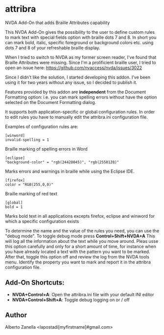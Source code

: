 # attribra
NVDA Add-On that adds Braille Attributes capability

This NVDA Add-On gives the possibility to the user to define custom rules to mark text with special fields option with braille dots 7 and 8.
In short you can mark bold, italic, specific foreground or background colors etc. using dots 7 and 8 of your refreshable braille display.

When I tried to switch to NVDA as my former screen reader, I've found that Braille Attributes were missing.
Since I'm a prolificient braille user, I tried to open an issue here:
https://github.com/nvaccess/nvda/issues/3022

Since I didn't like the solution, I started developing this addon. I've been using it for two years without any issue, so I decided to publish it.

Features provided by this addon are **independent** from the Document Formatting option: i.e. you can mark spelling errors without have the option selected on the Document Formatting dialog.

It supports both application-specific or global configuration rules.
In order to edit rules you have to manually edit the attribra.ini configuration file.

Examples of configuration rules are:

```
[winword]
invalid-spelling = 1
```

Braille marking of spelling errors in Word

```
[eclipse]
"background-color" = "rgb(24420045)", "rgb(2550128)"
```

Marks errors and warnings in braille while using the Eclipse IDE.

```
[firefox]
color = "RGB(255,0,0)"
```

Braille marking of red text

```
[global]
bold = 1
```

Marks bold text in all applications excepts firefox, eclipse and winword for which a specific configuration exists

To determine the name and the value of the rules you need, you can use the "debug mode".
To toggle debug mode press **Control+Shift+NVDA+A**
This will log all the information about the text while you move around. Pleas usse this option carefully and only for a short amount of time, for instance when you have already located a text with the pattern you want to be marked.
After that, toggle this option off and review the log from the NVDA tools menu.
Identify the property you want to mark and report it in the attribra configuration file.


## Add-On Shortcuts:
* **NVDA+Control+A**: Open the attribra.ini file with your default INI editor
* **NVDA+Control+Shift+A**: Toggle debug logging on or / off

## Author
Alberto Zanella <lapostadi[myfirstname]#gmail.com>
